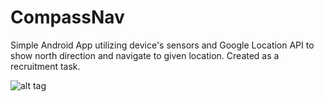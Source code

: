 # CompassNav
Simple Android App utilizing device's sensors and Google Location API to show north direction and navigate to given location.
Created as a recruitment task.

![alt tag](http://i.imgur.com/4kbDZmu.png)

